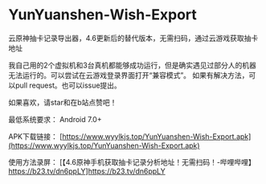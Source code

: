 # YunYuanshen-Wish-Export
云原神抽卡记录导出器，4.6更新后的替代版本，无需扫码，通过云游戏获取抽卡地址

我自己用的2个虚拟机和3台真机都能够成功运行，但是确实遇见过部分人的机器无法运行的。可以尝试在云游戏登录界面打开“兼容模式”。
如果有解决方法，可以pull request。也可以issue提出。

如果喜欢，请star和在b站点赞吧！

最低系统要求：
Android 7.0+

APK下载链接：
[https://www.wyylkjs.top/YunYuanshen-Wish-Export.apk](https://www.wyylkjs.top/YunYuanshen-Wish-Export.apk)

使用方法录屏：
[【4.6原神手机获取抽卡记录分析地址！无需扫码！-哔哩哔哩】 https://b23.tv/dn6ppLY]https://b23.tv/dn6ppLY
